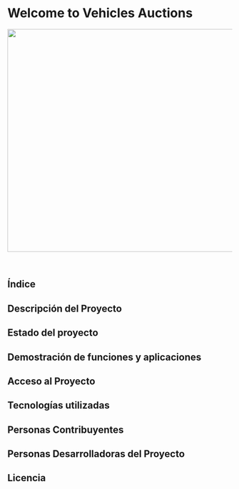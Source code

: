<h1>Welcome to Vehicles Auctions</h1>
<p align="center">
<img src="https://github.com/AndreaPennisi04/entregables/assets/113997811/3879ee3e-e58e-49ce-abc8-3da505430120"  width="700" height="500">
</p>
<br>

## Índice
## Descripción del Proyecto
## Estado del proyecto
## Demostración de funciones y aplicaciones
## Acceso al Proyecto
## Tecnologías utilizadas
## Personas Contribuyentes
## Personas Desarrolladoras del Proyecto
## Licencia


